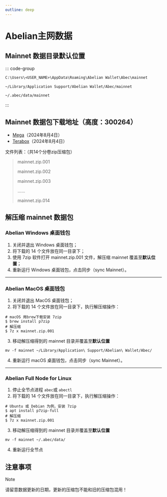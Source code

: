 ```yaml
---
outline: deep
---
```


# Abelian主网数据

## Mainnet 数据目录默认位置

::: code-group

```txt [Windows]
C:\Users\<USER_NAME>\AppData\Roaming\Abelian Wallet\Abec\mainnet
```

```txt [MacOS]
~/Library/Application Support/Abelian Wallet/Abec/mainnet
```

```txt [Linux]
~/.abec/data/mainnet
```
:::

## Mainnet 数据包下载地址（高度：300264）
* [Mega](https://mega.nz/folder/gydxkZgS#GNDGHyBlGOJzo_G27b9V9w)（2024年8月4日）
* [Terabox](https://terabox.com/s/1ZlaKraNi5VFLF1173MPyLA)（2024年8月4日）

文件列表：（共14个分卷zip压缩包）
> mainnet.zip.001
>
> mainnet.zip.002
>
> mainnet.zip.003
>
> ......
> 
> mainnet.zip.014

## 解压缩 mainnet 数据包

### Abelian Windows 桌面钱包
1. 关闭并退出 Windows 桌面钱包；
2. 将下载的 14 个文件放在同一目录下；
3. 使用 7zip 软件打开 mainnet.zip.001 文件，解压缩 mainnet 覆盖至**默认位置**；
4. 重新运行 Windows 桌面钱包，点击同步（sync Mainnet）。

---

### Abelian MacOS 桌面钱包
1. 关闭并退出 MacOS 桌面钱包；
2. 将下载的 14 个文件放在同一目录下，执行解压缩操作：
```
# macOS 用brew下载安装 7zip
$ brew install p7zip
# 解压缩
$ 7z x mainnet.zip.001
```
3. 移动解压缩得到的 mainnet 目录并覆盖至**默认位置**
```
mv -f mainnet ~/Library/Application\ Support/Abelian\ Wallet/Abec/
```
4. 重新运行 macOS 桌面钱包，点击同步（sync Mainnet）。

---

### Abelian Full Node for Linux
1. 停止全节点进程 `abec`或 `abectl`
2. 将下载的 14 个文件放在同一目录下，执行解压缩操作：
```
# Ubuntu 或 Debian 为例，安装 7zip
$ apt install p7zip-full
# 解压缩
$ 7z x mainnet.zip.001
```
3. 移动解压缩得到的 mainnet 目录并覆盖至**默认位置**
```
mv -f mainnet ~/.abec/data/
```
4. 重新运行全节点

## 注意事项

> [!NOTE]
> 请留意数据更新的日期，更新的压缩包不能和旧的压缩包混用！
